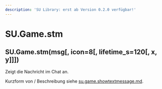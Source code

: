 ```yaml
---
description: 'SU Library: erst ab Version 0.2.0 verfügbar!'
---
```


# SU.Game.stm

## SU.Game.stm(msg\[, icon=8\[, lifetime\_s=120\[, x, y]]])

Zeigt die Nachricht im Chat an.

Kurzform von / Beschreibung siehe [su.game.showtextmessage.md](su.game.showtextmessage.md "mention").
